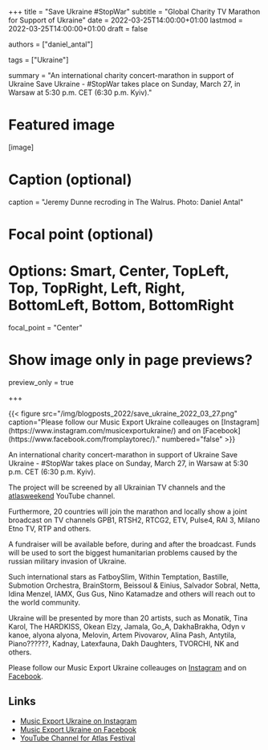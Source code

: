 +++
title = "Save Ukraine #StopWar"
subtitle = "Global Charity TV Marathon for Support of Ukraine"
date = 2022-03-25T14:00:00+01:00
lastmod = 2022-03-25T14:00:00+01:00
draft = false

authors = ["daniel_antal"]

tags = ["Ukraine"]

summary = "An international charity concert-marathon in support of Ukraine Save Ukraine - #StopWar takes place on Sunday, March 27, in Warsaw at 5:30 p.m. CET (6:30 p.m. Kyiv)."

# Featured image
[image]
  # Caption (optional)
  caption = "Jeremy Dunne recroding in The Walrus. Photo: Daniel Antal"

  # Focal point (optional)
  # Options: Smart, Center, TopLeft, Top, TopRight, Left, Right, BottomLeft, Bottom, BottomRight
  focal_point = "Center"

  # Show image only in page previews?
  preview_only = true

+++

<td style="text-align: center;">{{< figure src="/img/blogposts_2022/save_ukraine_2022_03_27.png" caption="Please follow our Music Export Ukraine colleauges on [Instagram](https://www.instagram.com/musicexportukraine/) and on [Facebook](https://www.facebook.com/fromplaytorec/)." numbered="false" >}}</td>

An international charity concert-marathon in support of Ukraine Save Ukraine - #StopWar takes place on Sunday, March 27, in Warsaw at 5:30 p.m. CET (6:30 p.m. Kyiv).

The project will be screened by all Ukrainian TV channels and the  [atlasweekend](https://www.youtube.com/c/AtlasFestival) YouTube channel. 

Furthermore, 20 countries will join the marathon and locally show a joint broadcast on TV channels GPB1, RTSH2, RTCG2, ETV, Pulse4, RAI 3, Milano Etno TV, RTP and others.

A fundraiser will be available before, during and after the broadcast. Funds will be used to sort the biggest humanitarian problems caused by the russian military invasion of Ukraine.

Such international stars as FatboySlim, Within Temptation, Bastille, Submotion Orchestra, BrainStorm, Beissoul & Einius, Salvador Sobral, Netta, Idina Menzel, IAMX, Gus Gus, Nino Katamadze and others will reach out to the world community.

Ukraine will be presented by more than 20 artists, such as Monatik, Tina Karol, The HARDKISS, Okean Elzy, Jamala, Go_A, DakhaBrakha, Odyn v kanoe, alyona alyona, Melovin, Artem Pivovarov, Alina Pash, Antytila, Piano??????, Kadnay, Latexfauna, Dakh Daughters, TVORCHI, NK and others.

Please follow our Music Export Ukraine colleauges on [Instagram](https://www.instagram.com/musicexportukraine/) and on [Facebook](https://www.facebook.com/fromplaytorec/).


## Links

- [Music Export Ukraine on Instagram](https://www.instagram.com/musicexportukraine/)
- [Music Export Ukraine on Facebook](https://www.facebook.com/fromplaytorec/)
- [YouTube Channel for Atlas Festival](https://www.youtube.com/c/AtlasFestival)


